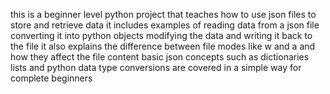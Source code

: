 this is a beginner level python project that teaches how to use json files to store and retrieve data it includes examples of reading data from a json file converting it into python objects modifying the data and writing it back to the file it also explains the difference between file modes like w and a and how they affect the file content basic json concepts such as dictionaries lists and python data type conversions are covered in a simple way for complete beginners

